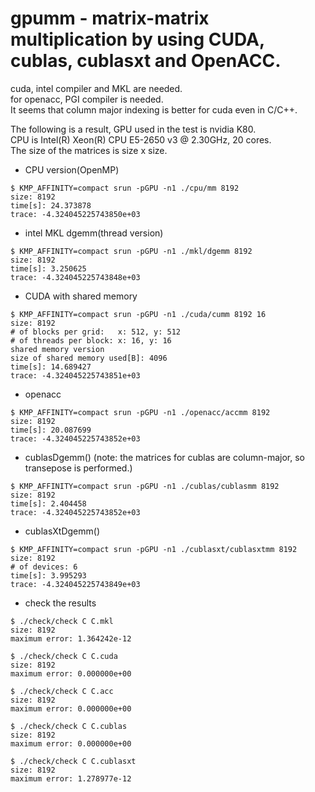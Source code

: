 gpumm - matrix-matrix multiplication by using CUDA, cublas, cublasxt and OpenACC.
===
cuda, intel compiler and MKL are needed.  
for openacc, PGI compiler is needed.  
It seems that column major indexing is better for cuda even in C/C++.  
  
The following is a result, GPU used in the test is nvidia K80.  
CPU is Intel(R) Xeon(R) CPU E5-2650 v3 @ 2.30GHz, 20 cores.  
The size of the matrices is size x size.  
  
* CPU version(OpenMP)
~~~
$ KMP_AFFINITY=compact srun -pGPU -n1 ./cpu/mm 8192
size: 8192
time[s]: 24.373878
trace: -4.324045225743850e+03
~~~
* intel MKL dgemm(thread version)
~~~
$ KMP_AFFINITY=compact srun -pGPU -n1 ./mkl/dgemm 8192
size: 8192
time[s]: 3.250625
trace: -4.324045225743848e+03
~~~
* CUDA with shared memory
~~~
$ KMP_AFFINITY=compact srun -pGPU -n1 ./cuda/cumm 8192 16
size: 8192
# of blocks per grid:   x: 512, y: 512
# of threads per block: x: 16, y: 16
shared memory version
size of shared memory used[B]: 4096
time[s]: 14.689427
trace: -4.324045225743851e+03
~~~
* openacc
~~~
$ KMP_AFFINITY=compact srun -pGPU -n1 ./openacc/accmm 8192
size: 8192
time[s]: 20.087699
trace: -4.324045225743852e+03
~~~
* cublasDgemm() (note: the matrices for cublas are column-major, so transepose is performed.)
~~~
$ KMP_AFFINITY=compact srun -pGPU -n1 ./cublas/cublasmm 8192
size: 8192
time[s]: 2.404458
trace: -4.324045225743852e+03
~~~
* cublasXtDgemm()
~~~
$ KMP_AFFINITY=compact srun -pGPU -n1 ./cublasxt/cublasxtmm 8192
size: 8192
# of devices: 6
time[s]: 3.995293
trace: -4.324045225743849e+03
~~~
* check the results
~~~
$ ./check/check C C.mkl
size: 8192
maximum error: 1.364242e-12

$ ./check/check C C.cuda
size: 8192
maximum error: 0.000000e+00

$ ./check/check C C.acc
size: 8192
maximum error: 0.000000e+00

$ ./check/check C C.cublas
size: 8192
maximum error: 0.000000e+00

$ ./check/check C C.cublasxt
size: 8192
maximum error: 1.278977e-12
~~~
